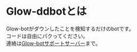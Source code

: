 # Glow-ddbotとは
Glow-botがダウンしたことを検知するだけのbotです。  
コードは自由にパクってください。  
連絡は[Glow-botサポートサーバー](https://glow-bot.com/discord)まで。
